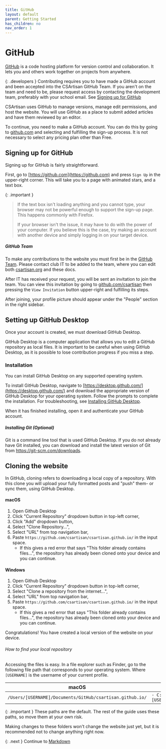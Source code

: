 ```yaml
---
title: GitHub
layout: default
parent: Getting Started
has_children: no
nav_order: 1
---
```

# GitHub

[GitHub](https://github.com) is a code hosting platform for version control and collaboration. It lets you and others work together on projects from anywhere.

{: .developers }
Contributing requires you to have made a GitHub account and been accepted into the CSArtisan GitHub Team. If you aren't on the team and need to be, please request access by contacting the development team, preferably with your school email. See [Signing up for GitHub](github.md#github-team)

CSArtisan uses GitHub to manage versions, manage edit permissions, and host the website. You will use GitHub as a place to submit added articles and have them reviewed by an editor. 

To continue, you need to make a GitHub account. You can do this by going to [github.com](https://github.com) and selecting and fulfilling the sign-up process. It is not necessary to select any pricing plan other than Free.

## Signing up for GitHub

Signing up for GitHub is fairly straightforward. 

First, go to [https://github.com](https://github.com) and press `Sign Up` in the upper-right corner. This will take you to a page with animated stars, and a text box. 

{: .important }
> If the text box isn't loading anything and you cannot type, your browser may not be powerful enough to support the sign-up page. This happens commonly with Firefox. 
>
> If your browser isn't the issue, it may have to do with the power of your computer. If you believe this is the case, try making an account with another device and simply logging in on your target device.

##### GitHub Team

To make any contributions to the website you must first be in the [GitHub Team](https://github.com/csartisan). Please contact club IT to be added to the team, where you can edit both [csartisan.org](https://csartisan.github.io) and these docs.

After IT has received your request, you will be sent an invitation to join the team. You can view this invitation by going to [github.com/csartisan](https://github.com/csartisan) then pressing the `View Invitation` button upper-right and fulfilling its steps.

After joining, your profile picture should appear under the "People" section in the right sidebar.

## Setting up GitHub Desktop

Once your account is created, we must download GitHub Desktop.

GitHub Desktop is a computer application that allows you to edit a GitHub repository as local files. It is important to be careful when using GitHub Desktop, as it is possible to lose contribution progress if you miss a step. 

### Installation

You can install GitHub Desktop on any supported operating system.

To install GitHub Desktop, navigate to [https://desktop.github.com/](https://desktop.github.com/) and download the appropriate version of GitHub Desktop for your operating system. Follow the prompts to complete the installation. For troubleshooting, see [Installing GitHub Desktop](https://docs.github.com/en/desktop/installing-and-configuring-github-desktop/installing-and-authenticating-to-github-desktop/installing-github-desktop).

When it has finished installing, open it and authenticate your GitHub account.

##### Installing Git (Optional)

Git is a command line tool that is used GitHub Desktop. If you do not already have Git installed, you can download and install the latest version of Git from https://git-scm.com/downloads.

## Cloning the website

In GitHub, cloning refers to downloading a local copy of a repository. With this clone you will upload your fully formatted posts and "push" them- or sync them, using GitHub Desktop.

#### macOS

1. Open Github Desktop
2. Click "Current Repository" dropdown button in top-left corner,
3. Click "Add" dropdown button,
4. Select "Clone Repository...",
5. Select "URL" from top navigation bar,
6. Paste `https://github.com/csartisan/csartisan.github.io/` in the input space.
    - If this gives a red error that says "This folder already contains files...", the repository has already been cloned onto your device and you can continue.

#### Windows

1. Open Github Desktop
2. Click "Current Repository" dropdown button in top-left corner,
4. Select "Clone a repository from the internet...",
5. Select "URL" from top navigation bar,
6. Paste `https://github.com/csartisan/csartisan.github.io/` in the input space.
    - If this gives a red error that says "This folder already contains files...", the repository has already been cloned onto your device and you can continue.

Congratulations! You have created a local version of the website on your device. 

###### How to find your local repository

Accessing the files is easy. In a file explorer such as Finder, go to the following file path that corresponds to your operating system. Where `[USERNAME]` is the username of your current profile.

|macOS|Windows|
|---|---|
|`/Users/[USERNAME]/Documents/GitHub/csartisan.github.io/` | `- C:\Users\[USERNAME]\Documents\GitHub\csartisan.github.io` |

{: .important }
These paths are the default. The rest of the guide uses these paths, so move them at your own risk.

Making changes to these folders won't change the website just yet, but it is recommended not to change anything right now.

{: .next }
Continue to [Markdown](md/)